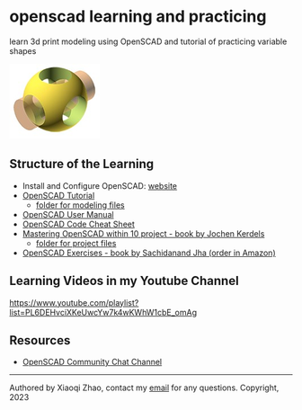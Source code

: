 # openscad learning and practicing

learn 3d print modeling using OpenSCAD and tutorial of practicing variable shapes

![logo](img/openscad_logo.jpg)

## Structure of the Learning

- Install and Configure OpenSCAD: [website](https://openscad.org/)
- [OpenSCAD Tutorial](https://en.wikibooks.org/wiki/OpenSCAD_Tutorial)
    - [folder for modeling files](/tutorial/)
- [OpenSCAD User Manual](https://en.wikibooks.org/wiki/OpenSCAD_User_Manual#The_OpenSCAD_User_Manual)
- [OpenSCAD Code Cheat Sheet](https://openscad.org/documentation.html#cheat-sheet)
- [Mastering OpenSCAD within 10 project - book by Jochen Kerdels](https://mastering-openscad.eu/)
    - [folder for project files](/masterOpenSCAD/)
- [OpenSCAD Exercises - book by Sachidanand Jha (order in Amazon)](https://www.amazon.com/dp/B07SNG1C2C?tag=paulrandall-20)

## Learning Videos in my Youtube Channel

https://www.youtube.com/playlist?list=PL6DEHvciXKeUwcYw7k4wKWhW1cbE_omAg

## Resources

- [OpenSCAD Community Chat Channel](https://web.libera.chat/?channel=#openscad)

---

Authored by Xiaoqi Zhao, contact my [email](mailto:xiaoqizhao@outlook.com) for any questions.
Copyright, 2023
